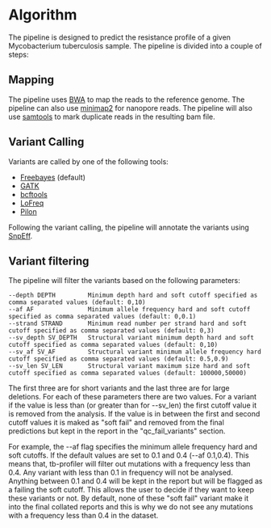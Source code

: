# Algorithm

The pipeline is designed to predict the resistance profile of a given Mycobacterium tuberculosis sample. The pipeline is divided into a couple of steps:

## Mapping

The pipeline uses [BWA](http://bio-bwa.sourceforge.net/) to map the reads to the reference genome. The pipeline can also use [minimap2](https://github.com/lh3/minimap2) for nanopore reads. The pipeline will also use [samtools](http://www.htslib.org/) to mark duplicate reads in the resulting bam file.

## Variant Calling

Variants are called by one of the following tools:

* [Freebayes](https://github.com/freebayes/freebayes) (default)
* [GATK](https://software.broadinstitute.org/gatk/)
* [bcftools](https://samtools.github.io/bcftools/bcftools.html)
* [LoFreq](https://csb5.github.io/lofreq/)
* [Pilon](https://github.com/broadinstitute/pilon)

Following the variant calling, the pipeline will annotate the variants using [SnpEff](http://snpeff.sourceforge.net/). 

## Variant filtering

The pipeline will filter the variants based on the following parameters:

```
--depth DEPTH         Minimum depth hard and soft cutoff specified as comma separated values (default: 0,10)
--af AF               Minimum allele frequency hard and soft cutoff specified as comma separated values (default: 0,0.1)
--strand STRAND       Minimum read number per strand hard and soft cutoff specified as comma separated values (default: 0,3)
--sv_depth SV_DEPTH   Structural variant minimum depth hard and soft cutoff specified as comma separated values (default: 0,10)
--sv_af SV_AF         Structural variant minimum allele frequency hard cutoff specified as comma separated values (default: 0.5,0.9)
--sv_len SV_LEN       Structural variant maximum size hard and soft cutoff specified as comma separated values (default: 100000,50000)
```

The first three are for short variants and the last three are for large deletions. For each of these parameters there are two values. For a variant if the value is less than (or greater than for --sv_len) the first cutoff value it is removed from the analysis. If the value is in between the first and second cutoff values it is maked as "soft fail" and removed from the final predictions but kept in the report in the "qc_fail_variants" section.

For example, the --af flag specifies the minimum allele frequency hard and soft cutoffs. If the default values are set to 0.1 and 0.4 (--af 0.1,0.4). This means that, tb-profiler will filter out mutations with a frequency less than 0.4. Any variant with less than 0.1 in frequency will not be analysed. Anything between 0.1 and 0.4 will be kept in the report but will be flagged as a failing the soft cutoff. This allows the user to decide if they want to keep these variants or not. By default, none of these "soft fail" variant make it into the final collated reports and this is why we do not see any mutations with a frequency less than 0.4 in the dataset.